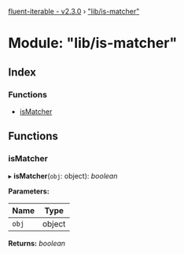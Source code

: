 [fluent-iterable - v2.3.0](../README.md) › ["lib/is-matcher"](_lib_is_matcher_.md)

# Module: "lib/is-matcher"

## Index

### Functions

* [isMatcher](_lib_is_matcher_.md#ismatcher)

## Functions

###  isMatcher

▸ **isMatcher**(`obj`: object): *boolean*

**Parameters:**

Name | Type |
------ | ------ |
`obj` | object |

**Returns:** *boolean*
